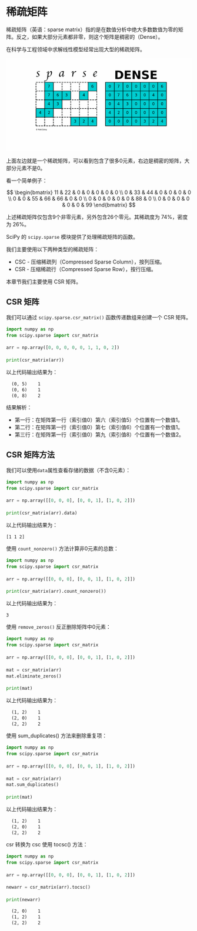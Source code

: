 # 稀疏矩阵

稀疏矩阵（英语：sparse matrix）指的是在数值分析中绝大多数数值为零的矩阵。反之，如果大部分元素都非零，则这个矩阵是稠密的（Dense）。

在科学与工程领域中求解线性模型经常出现大型的稀疏矩阵。

![sparse matrix](/images/chapter_1/1.2.5.Sparse_matrix.gif)

上面左边就是一个稀疏矩阵，可以看到包含了很多0元素，右边是稠密的矩阵，大部分元素不是0。

看一个简单例子：

$$
\begin{bmatrix}
 11 & 22 & 0 & 0 & 0 & 0 & 0 \\
 0 & 33 & 44 & 0 & 0 & 0 & 0 \\
 0 & 0 & 55 & 66 & 66 & 0 & 0 \\
 0 & 0 & 0 & 0 & 0 & 88 & 0 \\
 0 & 0 & 0 & 0 & 0 & 0 & 99
\end{bmatrix}
$$

上述稀疏矩阵仅包含9个非零元素，另外包含26个零元。其稀疏度为 74%，密度为 26%。

SciPy 的 `scipy.sparse` 模块提供了处理稀疏矩阵的函数。

我们主要使用以下两种类型的稀疏矩阵：

* CSC - 压缩稀疏列（Compressed Sparse Column），按列压缩。
* CSR - 压缩稀疏行（Compressed Sparse Row），按行压缩。

本章节我们主要使用 CSR 矩阵。

## CSR 矩阵

我们可以通过 `scipy.sparse.csr_matrix()` 函数传递数组来创建一个 CSR 矩阵。

```python
import numpy as np
from scipy.sparse import csr_matrix

arr = np.array([0, 0, 0, 0, 0, 1, 1, 0, 2])

print(csr_matrix(arr))
```

以上代码输出结果为：

```
  (0, 5)	1
  (0, 6)	1
  (0, 8)	2
```

结果解析：

* 第一行：在矩阵第一行（索引值0）第六（索引值5）个位置有一个数值1。
* 第二行：在矩阵第一行（索引值0）第七（索引值6）个位置有一个数值1。
* 第三行：在矩阵第一行（索引值0）第九（索引值8）个位置有一个数值2。

## CSR 矩阵方法

我们可以使用`data`属性查看存储的数据（不含0元素）：

```python
import numpy as np
from scipy.sparse import csr_matrix

arr = np.array([[0, 0, 0], [0, 0, 1], [1, 0, 2]])

print(csr_matrix(arr).data)
```

以上代码输出结果为：

```
[1 1 2]
```

使用 `count_nonzero()` 方法计算非0元素的总数：

```python
import numpy as np
from scipy.sparse import csr_matrix

arr = np.array([[0, 0, 0], [0, 0, 1], [1, 0, 2]])

print(csr_matrix(arr).count_nonzero())
```

以上代码输出结果为：

```
3
```

使用 `remove_zeros()` 反正删除矩阵中0元素：

```python
import numpy as np
from scipy.sparse import csr_matrix

arr = np.array([[0, 0, 0], [0, 0, 1], [1, 0, 2]])

mat = csr_matrix(arr)
mat.eliminate_zeros()

print(mat)
```

以上代码输出结果为：

```
  (1, 2)    1
  (2, 0)    1
  (2, 2)    2
```

使用 sum_duplicates() 方法来删除重复项：

```python
import numpy as np
from scipy.sparse import csr_matrix

arr = np.array([[0, 0, 0], [0, 0, 1], [1, 0, 2]])

mat = csr_matrix(arr)
mat.sum_duplicates()

print(mat)
```

以上代码输出结果为：

```
  (1, 2)    1
  (2, 0)    1
  (2, 2)    2
```

csr 转换为 csc 使用 tocsc() 方法：

```python
import numpy as np
from scipy.sparse import csr_matrix

arr = np.array([[0, 0, 0], [0, 0, 1], [1, 0, 2]])

newarr = csr_matrix(arr).tocsc()

print(newarr)
```

```
  (2, 0)    1
  (1, 2)    1
  (2, 2)    2
```
